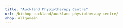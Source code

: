 ```yaml
---
title: "Auckland Physiotherapy Centre"
url: /bishop-auckland/auckland-physiotherapy-centre/
shop: Allgemein
---
```

